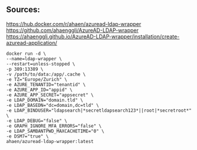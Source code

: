 
## Sources:
https://hub.docker.com/r/ahaen/azuread-ldap-wrapper
https://github.com/ahaenggli/AzureAD-LDAP-wrapper
https://ahaenggli.github.io/AzureAD-LDAP-wrapper/installation/create-azuread-application/

```shell
docker run -d \
--name=ldap-wrapper \
--restart=unless-stopped \
-p 389:13389 \
-v /path/to/data:/app/.cache \
-e TZ="Europe/Zurich" \
-e AZURE_TENANTID="tenantid" \
-e AZURE_APP_ID="appid" \
-e AZURE_APP_SECRET="appsecret" \
-e LDAP_DOMAIN="domain.tld" \
-e LDAP_BASEDN="dc=domain,dc=tld" \
-e LDAP_BINDUSER="ldapsearch|*secretldapsearch123*||root|*secretroot*" \
-e LDAP_DEBUG="false" \
-e GRAPH_IGNORE_MFA_ERRORS="false" \
-e LDAP_SAMBANTPWD_MAXCACHETIME="0" \
-e DSM7="true" \
ahaen/azuread-ldap-wrapper:latest
```
